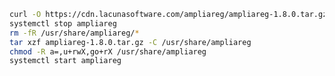 ﻿```sh
curl -O https://cdn.lacunasoftware.com/ampliareg/ampliareg-1.8.0.tar.gz
systemctl stop ampliareg
rm -fR /usr/share/ampliareg/*
tar xzf ampliareg-1.8.0.tar.gz -C /usr/share/ampliareg
chmod -R a=,u+rwX,go+rX /usr/share/ampliareg
systemctl start ampliareg
```

